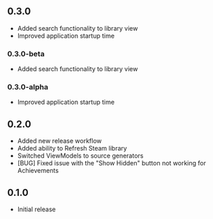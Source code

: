 ## 0.3.0

- Added search functionality to library view
- Improved application startup time

### 0.3.0-beta

- Added search functionality to library view

### 0.3.0-alpha

- Improved application startup time

## 0.2.0

- Added new release workflow
- Added ability to Refresh Steam library
- Switched ViewModels to source generators
- [BUG] Fixed issue with the "Show Hidden" button not working for Achievements

## 0.1.0

- Initial release
